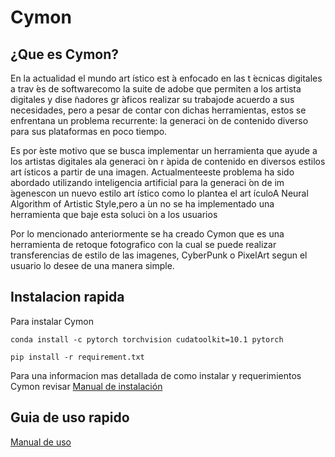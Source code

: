 # Cymon

## ¿Que es Cymon?

En la actualidad el mundo art ́ıstico est ́a enfocado en las t ́ecnicas digitales a trav ́es de softwarecomo la suite de adobe que permiten a los artista digitales y dise ̃nadores gr ́aficos realizar su trabajode acuerdo a sus necesidades, pero a pesar de contar con dichas herramientas, estos se enfrentana un problema recurrente: la generaci ́on de contenido diverso para sus plataformas en poco tiempo.

Es por  ́este motivo que se busca implementar un herramienta que ayude a los artistas digitales ala generaci ́on r ́apida de contenido en diversos estilos art ́ısticos a partir de una imagen. Actualmenteeste problema ha sido abordado utilizando inteligencia artificial para la generaci ́on de im ́agenescon un nuevo estilo art ́ıstico como lo plantea el art ́ıculoA Neural Algorithm of Artistic Style,pero a ́un no se ha implementado una herramienta que baje esta soluci ́on a los usuarios

Por lo mencionado anteriormente se ha creado Cymon que es una herramienta de retoque fotografico con la cual se puede realizar transferencias de estilo de las imagenes, CyberPunk o PixelArt segun el usuario lo desee de una manera simple.


## Instalacion rapida

Para instalar Cymon

```conda install -c pytorch torchvision cudatoolkit=10.1 pytorch``` 

```pip install -r requirement.txt```

Para una informacion mas detallada de como instalar y requerimientos Cymon revisar [Manual de instalación](https://github.com/OGmenas/gui-pdi/wiki/Manual-de-Instalaci%C3%B3n)

## Guia de uso rapido

[Manual de uso](https://github.com/OGmenas/gui-pdi/wiki/Manual-de-Usuario)
